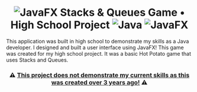 
<h1 align="center">
  <img src="https://img.shields.io/badge/Outdated%20-%23ED2542.svg?style=flat" alt="JavaFX" />
  Stacks & Queues Game • High School Project
  <img src="https://img.shields.io/badge/java-%23007396.svg?style=for-the-badge&logo=java&logoColor=%23FF0000" alt="Java" />
  <img src="https://img.shields.io/badge/javaFX-%23DC6700.svg?style=for-the-badge" alt="JavaFX" />
</h1>
<p>
  This application was built in high school to demonstrate my skills as a Java developer. I designed and built a user interface using JavaFX!
  This game was created for my high school project. It was a basic Hot Potato game that uses Stacks and Queues. 
</p>

<h3 align="center">⚠️ <ins>This project does not demonstrate my current skills as this was created over 3 years ago!</ins> ⚠️</h3>

